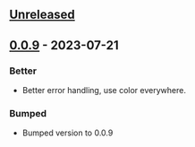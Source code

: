 <a name="unreleased"></a>
## [Unreleased]


<a name="0.0.9"></a>
## [0.0.9] - 2023-07-21
### Better
- Better error handling, use color everywhere.

### Bumped
- Bumped version to 0.0.9


[Unreleased]: https://path-gitlab.med.umich.edu/path-webteam/shield/compare/0.0.9...HEAD
[0.0.9]: https://path-gitlab.med.umich.edu/path-webteam/shield/compare/0.0.8...0.0.9
